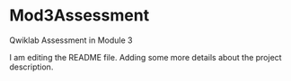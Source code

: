 # Mod3Assessment
Qwiklab Assessment in Module 3

I am editing the README file. Adding some more details about the project 
description.

